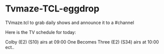 # Tvmaze-TCL-eggdrop
TVmaze.tcl to grab daily shows and announce it to a #channel

Here is the TV schedule for today:

Colby (E2) (S10) airs at 09:00
One Becomes Three (E2) (S34) airs at 10:00
ect..
